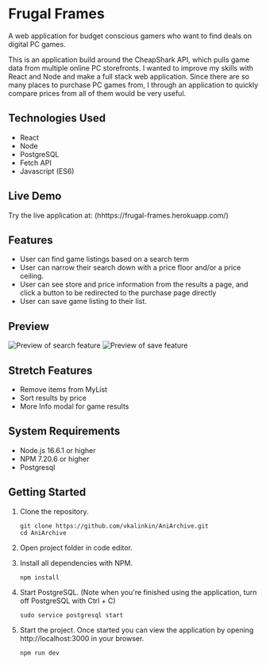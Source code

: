 # Frugal Frames

A web application for budget conscious gamers who want to find deals on digital PC games.

This is an application build around the CheapShark API, which pulls game data from multiple online PC storefronts. I wanted to improve my skills with React and Node and make a full stack web application. Since there are so many places to purchase PC games from, I through an application to quickly compare prices from all of them would be very useful.

## Technologies Used

- React
- Node
- PostgreSQL
- Fetch API
- Javascript (ES6)


## Live Demo

Try the live application at: (hhttps://frugal-frames.herokuapp.com/)

## Features

- User can find game listings based on a search term
- User can narrow their search down with a price floor and/or a price ceiling.
- User can see store and price information from the results a page, and click a button to be redirected to the purchase page directly
- User can save game listing to their list.

## Preview

![Preview of search feature](https://github.com/vkalinkin/Frugal-Frames/blob/master/server/public/images/frugalFrames1.gif)
![Preview of save feature](https://github.com/vkalinkin/Frugal-Frames/blob/master/server/public/images/frugalFrames2.gif)


## Stretch Features

- Remove items from MyList
- Sort results by price
- More Info modal for game results

## System Requirements

- Node.js 16.6.1 or higher
- NPM 7.20.6 or higher
- Postgresql

## Getting Started

1. Clone the repository.

    ```shell
    git clone https://github.com/vkalinkin/AniArchive.git
    cd AniArchive
    ```

1. Open project folder in code editor.

1. Install all dependencies with NPM.

    ```shell
    npm install
    ```
1. Start PostgreSQL. (Note when you're finished using the application, turn off PostgreSQL with Ctrl + C)

    ```shell
    sudo service postgresql start
    ```

1. Start the project. Once started you can view the application by opening http://localhost:3000 in your browser.

    ```shell
    npm run dev
    ```
